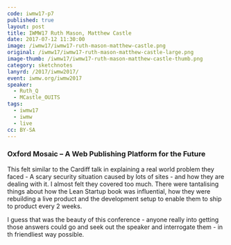 ```yaml
---
code: iwmw17-p7
published: true
layout: post
title: IWMW17 Ruth Mason, Matthew Castle
date: 2017-07-12 11:30:00
image: /iwmw17/iwmw17-ruth-mason-matthew-castle.png
original: /iwmw17/iwmw17-ruth-mason-matthew-castle-large.png
image-thumb: /iwmw17/iwmw17-ruth-mason-matthew-castle-thumb.png
category: sketchnotes
lanyrd: /2017/iwmw2017/
event: iwmw.org/iwmw2017
speaker:
  - Ruth_Q
  - MCastle_OUITS
tags:
  - iwmw17
  - iwmw
  - live
cc: BY-SA
---
```


### Oxford Mosaic – A Web Publishing Platform for the Future

This felt similar to the Cardiff talk in explaining a real world problem they faced - A scary security situation caused by lots of sites - and how they are dealing with it. I almost felt they covered too much. There were tantalising things about how the Lean Startup book was influential, how they were rebuilding a live product  and the development setup to enable them to ship to product every 2 weeks.

I guess that was the beauty of this conference - anyone really into getting those answers could go and seek out the speaker and interrogate them - in th friendliest way possible.
